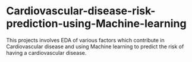 # Cardiovascular-disease-risk-prediction-using-Machine-learning
This projects involves EDA of various factors which contribute in Cardiovascular disease and using Machine learning to predict the risk of having a cardiovascular disease.  
